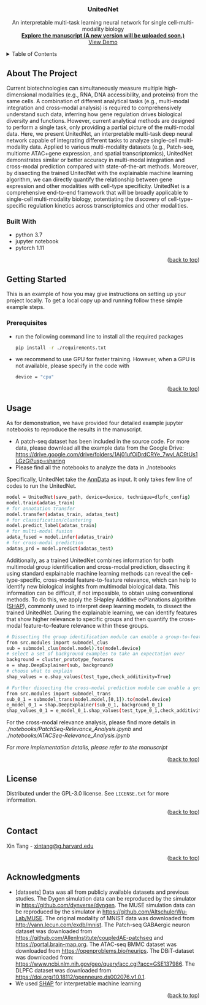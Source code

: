 <a name="readme-top"></a>

<h3 align="center">UnitedNet</h3>

  <p align="center">
    An interpretable multi-task learning neural network for single cell-multi-modality biology
    <br />
    <a href="https://www.biorxiv.org/content/10.1101/2022.06.03.494730v1.full.pdf"><strong>Explore the manuscript (A new version will be uploaded soon.)
</strong></a>
    <br />    
    <a href="https://github.com/LiuLab-Bioelectronics-Harvard/UnitedNet/notebooks">View Demo</a>
    <br />
    
  </p>
</div>



<!-- TABLE OF CONTENTS -->
<details>
  <summary>Table of Contents</summary>
  <ol>
    <li>
      <a href="#about-the-project">About The Project</a>
      <ul>
        <li><a href="#built-with">Built With</a></li>
      </ul>
    </li>
    <li>
      <a href="#getting-started">Getting Started</a>
      <ul>
        <li><a href="#prerequisites">Prerequisites</a></li>
      </ul>
    </li>
    <li><a href="#usage">Usage</a></li>
    <li><a href="#contributing">Contributing</a></li>
    <li><a href="#license">License</a></li>
    <li><a href="#contact">Contact</a></li>
    <li><a href="#acknowledgments">Acknowledgments</a></li>
  </ol>
</details>



<!-- ABOUT THE PROJECT -->
## About The Project

Current biotechnologies can simultaneously measure multiple high-dimensional modalities (e.g., RNA, DNA accessibility, and proteins) from the same cells. A combination of different analytical tasks (e.g., multi-modal integration and cross-modal analysis) is required to comprehensively understand such data, inferring how gene regulation drives biological diversity and functions. However, current analytical methods are designed to perform a single task, only providing a partial picture of the multi-modal data. Here, we present UnitedNet, an interpretable multi-task deep neural network capable of integrating different tasks to analyze single-cell multi-modality data. Applied to various multi-modality datasets (e.g., Patch-seq, multiome ATAC+gene expression, and spatial transcriptomics), UnitedNet demonstrates similar or better accuracy in multi-modal integration and cross-modal prediction compared with state-of-the-art methods. Moreover, by dissecting the trained UnitedNet with the explainable machine learning algorithm, we can directly quantify the relationship between gene expression and other modalities with cell-type specificity. UnitedNet is a comprehensive end-to-end framework that will be broadly applicable to single-cell multi-modality biology, potentiating the discovery of cell-type-specific regulation kinetics across transcriptomics and other modalities.


### Built With

* python 3.7
* jupyter notebook
* pytorch 1.11


<p align="right">(<a href="#readme-top">back to top</a>)</p>



<!-- GETTING STARTED -->
## Getting Started

This is an example of how you may give instructions on setting up your project locally.
To get a local copy up and running follow these simple example steps.

### Prerequisites

* run the following command line to install all the required packages
  ```sh
  pip install -r ./requirements.txt
  ```
* we recommend to use GPU for faster training. However, when a GPU is not available,
please specify in the code with
  ```sh
  device = "cpu"
  ```


<p align="right">(<a href="#readme-top">back to top</a>)</p>



<!-- USAGE EXAMPLES -->
## Usage
As for demonstration, we have provided four detailed example jupyter notebooks to reproduce the results in the manuscript.
* A patch-seq dataset has been included in the source code. 
For more data, please download all the example data from the Google Drive:
https://drive.google.com/drive/folders/1Aj01ufOiDrdCRYe_7wvLAC9tUs1LGzGj?usp=sharing 
* Please find all the notebooks to analyze the data in ./notebooks

Specifically, UnitedNet take the [AnnData](https://anndata.readthedocs.io/en/latest/) as input. It only takes few line of codes to run
the UnitedNet.
  ```sh 
  model = UnitedNet(save_path, device=device, technique=dlpfc_config)
  model.train(adatas_train)
  # for annotation transfer
  model.transfer(adatas_train, adatas_test)
  # for classification/clustering
  model.predict_label(adatas_train)
  # for multi-modal fusion
  adata_fused = model.infer(adatas_train)
  # for cross-modal prediction
  adatas_prd = model.predict(adatas_test)
  ```
Additionally, as a trained UnitedNet combines information for both multimodal group identification and cross-modal prediction, dissecting it using standard explainable machine learning methods can reveal the cell-type-specific, cross-modal feature-to-feature relevance, which can help to identify new biological insights from multimodal biological data. This information can be difficult, if not impossible, to obtain using conventional methods. To do this, we apply the SHapley Additive exPlanations algorithm ([SHAP](https://github.com/slundberg/shap)), commonly used to interpret deep learning models, to dissect the trained UnitedNet. During the explainable learning, we can identify features that show higher relevance to specific groups and then quantify the cross-modal feature-to-feature relevance within these groups. 

  ```sh 
  # Dissecting the group identification module can enable a group-to-feature relevance analyses
  from src.modules import submodel_clus
  sub = submodel_clus(model.model).to(model.device)
  # select a set of background examples to take an expectation over
  background = cluster_prototype_features
  e = shap.DeepExplainer(sub, background)
  # choose what to explain
  shap_values = e.shap_values(test_type,check_additivity=True)
  ```
  ```sh 
  # Further dissecting the cross-modal prediction module can enable a group-specific cross-modal feature-to-feature relevance analyses
  from src.modules import submodel_trans
  sub_0_1 = submodel_trans(model.model,[0,1]).to(model.device)
  e_model_0_1 = shap.DeepExplainer(sub_0_1, background_0_1)
  shap_values_0_1 = e_model_0_1.shap_values(test_type_0_1,check_additivity=True)
  ```
For the cross-modal relevance analysis, please find more details in _./notebooks/PatchSeq-Relevance_Analysis.ipynb_ and
_./notebooks/ATACSeq-Relevance_Analysis.ipynb_


_For more implementation details, please refer to the manuscript_

<p align="right">(<a href="#readme-top">back to top</a>)</p>




<!-- LICENSE -->
## License

Distributed under the GPL-3.0 license. See `LICENSE.txt` for more information.

<p align="right">(<a href="#readme-top">back to top</a>)</p>



<!-- CONTACT -->
## Contact

Xin Tang - xintang@g.harvard.edu
<p align="right">(<a href="#readme-top">back to top</a>)</p>



<!-- ACKNOWLEDGMENTS -->
## Acknowledgments

* [datasets] Data was all from publicly available datasets and previous studies. The Dygen simulation data can be reproduced by the simulator in https://github.com/dynverse/dyngen. The MUSE simulation data can be reproduced by the simulator in https://github.com/AltschulerWu-Lab/MUSE. The original modality of MNIST data was downloaded from http://yann.lecun.com/exdb/mnist. The Patch-seq GABAergic neuron dataset was downloaded from https://github.com/AllenInstitute/coupledAE-patchseq and https://portal.brain-map.org. The ATAC-seq BMMC dataset was downloaded from https://openproblems.bio/neurips. The DBiT-dataset was downloaded from: https://www.ncbi.nlm.nih.gov/geo/query/acc.cgi?acc=GSE137986. The DLPFC dataset was downloaded from https://doi.org/10.18112/openneuro.ds002076.v1.0.1. 
* We used [SHAP](https://github.com/slundberg/shap) for interpretable machine learning

<p align="right">(<a href="#readme-top">back to top</a>)</p>

